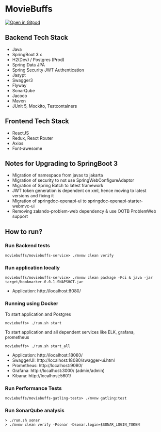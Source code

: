 # MovieBuffs

[![Open in Gitpod](https://gitpod.io/button/open-in-gitpod.svg)](https://gitpod.io/#https://github.com/rajadilipkolli/moviebuffs)

## Backend Tech Stack
* Java
* SpringBoot 3.x
* H2(Dev) / Postgres (Prod)
* Spring Data JPA
* Spring Security JWT Authentication
* Jasypt
* Swagger3
* Flyway
* SonarQube
* Jacoco
* Maven
* JUnit 5, Mockito, Testcontainers

## Frontend Tech Stack
* ReactJS
* Redux, React Router
* Axios
* Font-awesome

## Notes for Upgrading to SpringBoot 3
* Migration of namespace from javax to jakarta
* Migration of security to not use SpringWebConfigureAdaptor
* Migration of Spring Batch to latest framework
* JWT token generation is dependent on xml, hence moving to latest versions and fixing it
* Migration of springdoc-openapi-ui to springdoc-openapi-starter-webmvc-ui
* Removing zalando-problem-web dependency & use OOTB ProblemWeb support

## How to run?

### Run Backend tests

`moviebuffs/moviebuffs-service> ./mvnw clean verify`

### Run application locally

`moviebuffs/moviebuffs-service> ./mvnw clean package -Pci & java -jar target/bookmarker-0.0.1-SNAPSHOT.jar`

* Application: http://localhost:8080/

### Running using Docker

To start application and Postgres

`moviebuffs> ./run.sh start`

To start application and all dependent services like ELK, grafana, prometheus

`moviebuffs> ./run.sh start_all`

* Application: http://localhost:18080/
* SwaggerUI: http://localhost:18080/swagger-ui.html
* Prometheus: http://localhost:9090/
* Grafana: http://localhost:3000/ (admin/admin)
* Kibana: http://localhost:5601/ 

### Run Performance Tests

`moviebuffs/moviebuffs-gatling-tests> ./mvnw gatling:test`

### Run SonarQube analysis

```
> ./run.sh sonar
> ./mvnw clean verify -Psonar -Dsonar.login=$SONAR_LOGIN_TOKEN
```
